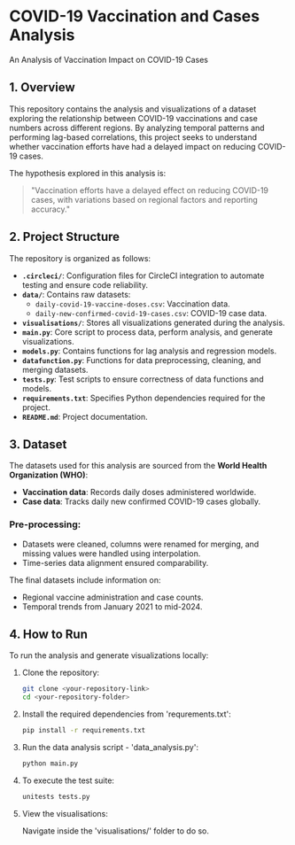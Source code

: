 # COVID-19 Vaccination and Cases Analysis  
An Analysis of Vaccination Impact on COVID-19 Cases  

## 1. Overview  
This repository contains the analysis and visualizations of a dataset exploring the relationship between COVID-19 vaccinations and case numbers across different regions. By analyzing temporal patterns and performing lag-based correlations, this project seeks to understand whether vaccination efforts have had a delayed impact on reducing COVID-19 cases.  

The hypothesis explored in this analysis is:  
> "Vaccination efforts have a delayed effect on reducing COVID-19 cases, with variations based on regional factors and reporting accuracy."  

## 2. Project Structure  
The repository is organized as follows:  

- **`.circleci/`**: Configuration files for CircleCI integration to automate testing and ensure code reliability.  
- **`data/`**: Contains raw datasets:  
  - `daily-covid-19-vaccine-doses.csv`: Vaccination data.  
  - `daily-new-confirmed-covid-19-cases.csv`: COVID-19 case data.  
- **`visualisations/`**: Stores all visualizations generated during the analysis.  
- **`main.py`**: Core script to process data, perform analysis, and generate visualizations.  
- **`models.py`**: Contains functions for lag analysis and regression models.  
- **`datafunction.py`**: Functions for data preprocessing, cleaning, and merging datasets.  
- **`tests.py`**: Test scripts to ensure correctness of data functions and models.  
- **`requirements.txt`**: Specifies Python dependencies required for the project.  
- **`README.md`**: Project documentation.  

## 3. Dataset  
The datasets used for this analysis are sourced from the **World Health Organization (WHO)**:  
- **Vaccination data**: Records daily doses administered worldwide.  
- **Case data**: Tracks daily new confirmed COVID-19 cases globally.  

### Pre-processing:  
- Datasets were cleaned, columns were renamed for merging, and missing values were handled using interpolation.  
- Time-series data alignment ensured comparability.  

The final datasets include information on:  
- Regional vaccine administration and case counts.  
- Temporal trends from January 2021 to mid-2024.  

## 4. How to Run  
To run the analysis and generate visualizations locally:  

1. Clone the repository:  
    ```bash
    git clone <your-repository-link>  
    cd <your-repository-folder>  

2. Install the required dependencies from 'requrements.txt':
    ```bash
    pip install -r requirements.txt

4. Run the data analysis script - 'data_analysis.py':
   ```bash
   python main.py

6. To execute the test suite:
    ```bash
    unitests tests.py

7. View the visualisations:

   Navigate inside the 'visualisations/' folder to do so.
